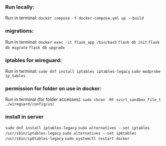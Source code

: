 ### Run locally:
Run in terminal:
`docker compose -f docker-compose.yml up --build`  

### migrations:
Run in terminal:
`docker exec -it flask_app /bin/bash`
`flask db init`
`flask db migrate`
`flask db upgrade`

### iptables for wireguard:
Run in terminal:
`sudo dnf install iptables iptables-legacy`
`sudo modprobe ip_tables`

### permission for folder on use in docker:
Run in terminal (for folder accesses):
`sudo chcon -Rt svirt_sandbox_file_t ./wireguard/config/us/`

### install in server 
`sudo dnf install iptables-legacy`
`sudo alternatives --set iptables /usr/sbin/iptables-legacy`
`sudo alternatives --set ip6tables /usr/sbin/ip6tables-legacy`
`sudo systemctl restart docker`